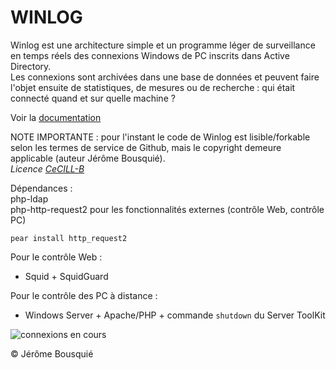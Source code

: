 # WINLOG

Winlog est une architecture simple et un programme léger de surveillance en temps réels des connexions Windows de PC inscrits dans Active Directory.   
Les connexions sont archivées dans une base de données et peuvent faire l'objet ensuite de statistiques, de mesures ou de recherche : qui était connecté quand et sur quelle machine ?  

Voir la [documentation](https://github.com/jbousquie/winlog/wiki)   

NOTE IMPORTANTE : pour l'instant le code de Winlog est lisible/forkable selon les termes de service de Github, mais le copyright demeure applicable (auteur Jérôme Bousquié).   
*Licence [CeCILL-B](http://www.cecill.info/)*   

Dépendances :   
php-ldap  
php-http-request2  pour les fonctionnalités externes (contrôle Web, contrôle PC)
```
pear install http_request2
```

Pour le contrôle Web :  
* Squid + SquidGuard  

Pour le contrôle des PC à distance :  
* Windows Server + Apache/PHP + commande `shutdown`  du Server ToolKit  

![connexions en cours](http://jerome.bousquie.fr/winlog/images/ConnexionsEnCours.png)
  
  
  
© Jérôme Bousquié